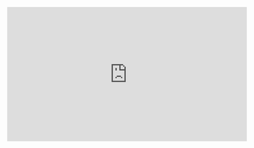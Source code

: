
<iframe width="560" height="315" src="https://www.youtube.com/embed/sYLHM-86gGw" frameborder="0" allow="accelerometer; autoplay; clipboard-write; encrypted-media; gyroscope; picture-in-picture" allowfullscreen></iframe>
